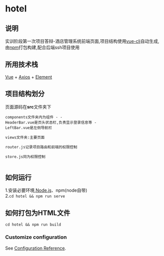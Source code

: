 hotel
===
## 说明
实训阶段第一次项目答辩-酒店管理系统前端页面,项目结构使用[vue-cli](https://cli.vuejs.org/zh/)自动生成,由[npm](https://www.npmjs.cn/)打包构建,配合后端ssh项目使用

## 所用技术栈
[Vue](https://cn.vuejs.org/) + [Axios](http://www.axios-js.com/) + [Element](https://element.eleme.cn/#/)

## 项目结构划分
页面源码在**src**文件夹下  <code><pre>components文件夹内为组件 - 
                   - HeaderBar.vue是页头状态栏,负责显示登录信息等
                   - LeftBar.vue是左侧导航栏  
views文件夹:主要页面  
router.js记录项目路由和前端的权限控制  
store.js同为权限控制  
</pre></code>
## 如何运行
1.安装必要环境,[Node.js](https://nodejs.org/en/)、npm(node自带)  
2.`cd hotel && npm run serve`

## 如何打包为HTML文件
`cd hotel && npm run build`


### Customize configuration
See [Configuration Reference](https://cli.vuejs.org/config/).
